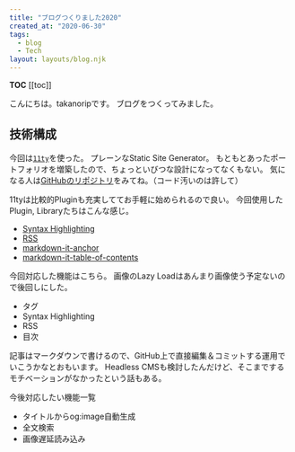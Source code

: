 ```yaml
---
title: "ブログつくりました2020"
created_at: "2020-06-30"
tags:
  - blog
  - Tech
layout: layouts/blog.njk
---
```


**TOC**
[[toc]]

こんにちは。takanoripです。
ブログをつくってみました。

## 技術構成

今回は[`11ty`](https://www.11ty.dev/)を使った。 
プレーンなStatic Site Generator。
もともとあったポートフォリオを増築したので、ちょっといびつな設計になってなくもない。
気になる人は[GitHubのリポジトリ](https://github.com/takanorip/portfolio-version3)をみてね。（コード汚いのは許して）

11tyは比較的Pluginも充実しててお手軽に始められるので良い。
今回使用したPlugin, Libraryたちはこんな感じ。

- [Syntax Highlighting](https://github.com/11ty/eleventy-plugin-syntaxhighlight)
- [RSS](https://github.com/11ty/eleventy-plugin-rss)
- [markdown-it-anchor](https://github.com/valeriangalliat/markdown-it-anchor)
- [markdown-it-table-of-contents](https://github.com/Oktavilla/markdown-it-table-of-contents)

今回対応した機能はこちら。
画像のLazy Loadはあんまり画像使う予定ないので後回しにした。

- タグ
- Syntax Highlighting
- RSS
- 目次

記事はマークダウンで書けるので、GitHub上で直接編集＆コミットする運用でいこうかなとおもいます。
Headless CMSも検討したんだけど、そこまでするモチベーションがなかったという話もある。

今後対応したい機能一覧

- タイトルからog:image自動生成
- 全文検索
- 画像遅延読み込み
